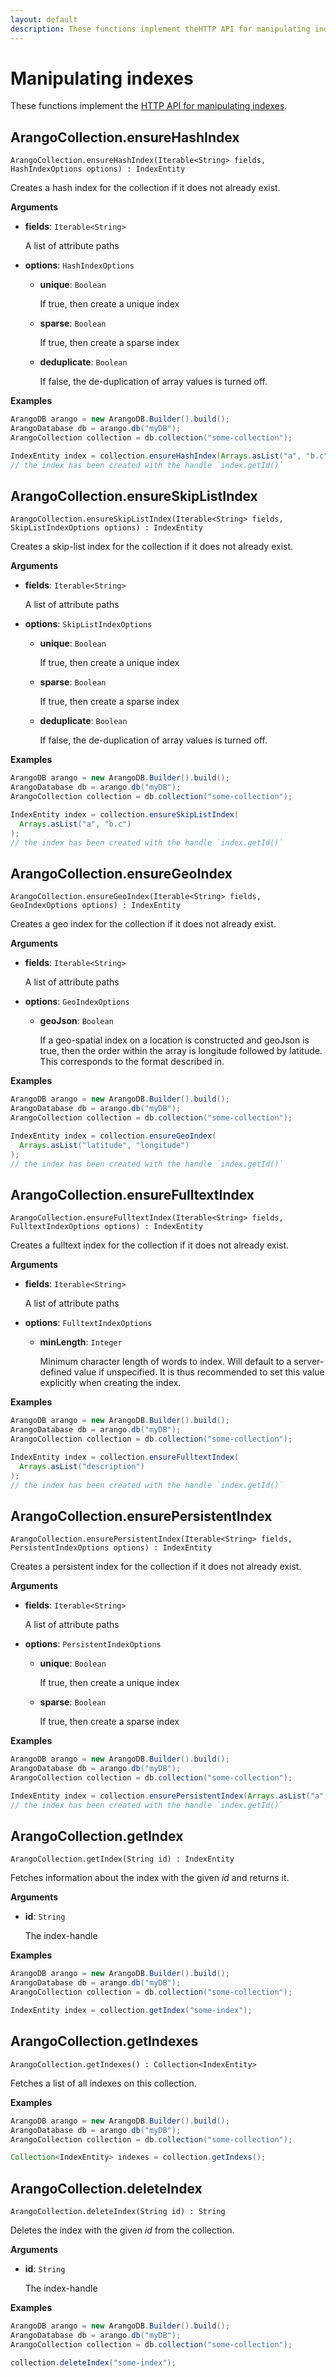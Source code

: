 ```yaml
---
layout: default
description: These functions implement theHTTP API for manipulating indexes
---
```


# Manipulating indexes

These functions implement the
[HTTP API for manipulating indexes](../http/indexes.html).

## ArangoCollection.ensureHashIndex

`ArangoCollection.ensureHashIndex(Iterable<String> fields, HashIndexOptions options) : IndexEntity`

Creates a hash index for the collection if it does not already exist.

**Arguments**

- **fields**: `Iterable<String>`

  A list of attribute paths

- **options**: `HashIndexOptions`

  - **unique**: `Boolean`

    If true, then create a unique index

  - **sparse**: `Boolean`

    If true, then create a sparse index

  - **deduplicate**: `Boolean`

    If false, the de-duplication of array values is turned off.

**Examples**

```Java
ArangoDB arango = new ArangoDB.Builder().build();
ArangoDatabase db = arango.db("myDB");
ArangoCollection collection = db.collection("some-collection");

IndexEntity index = collection.ensureHashIndex(Arrays.asList("a", "b.c"));
// the index has been created with the handle `index.getId()`
```

## ArangoCollection.ensureSkipListIndex

`ArangoCollection.ensureSkipListIndex(Iterable<String> fields, SkipListIndexOptions options) : IndexEntity`

Creates a skip-list index for the collection if it does not already exist.

**Arguments**

- **fields**: `Iterable<String>`

  A list of attribute paths

- **options**: `SkipListIndexOptions`

  - **unique**: `Boolean`

    If true, then create a unique index

  - **sparse**: `Boolean`

    If true, then create a sparse index

  - **deduplicate**: `Boolean`

    If false, the de-duplication of array values is turned off.

**Examples**

```Java
ArangoDB arango = new ArangoDB.Builder().build();
ArangoDatabase db = arango.db("myDB");
ArangoCollection collection = db.collection("some-collection");

IndexEntity index = collection.ensureSkipListIndex(
  Arrays.asList("a", "b.c")
);
// the index has been created with the handle `index.getId()`
```

## ArangoCollection.ensureGeoIndex

`ArangoCollection.ensureGeoIndex(Iterable<String> fields, GeoIndexOptions options) : IndexEntity`

Creates a geo index for the collection if it does not already exist.

**Arguments**

- **fields**: `Iterable<String>`

  A list of attribute paths

- **options**: `GeoIndexOptions`

  - **geoJson**: `Boolean`

    If a geo-spatial index on a location is constructed and geoJson is true,
    then the order within the array is longitude followed by latitude.
    This corresponds to the format described in.

**Examples**

```Java
ArangoDB arango = new ArangoDB.Builder().build();
ArangoDatabase db = arango.db("myDB");
ArangoCollection collection = db.collection("some-collection");

IndexEntity index = collection.ensureGeoIndex(
  Arrays.asList("latitude", "longitude")
);
// the index has been created with the handle `index.getId()`
```

## ArangoCollection.ensureFulltextIndex

`ArangoCollection.ensureFulltextIndex(Iterable<String> fields, FulltextIndexOptions options) : IndexEntity`

Creates a fulltext index for the collection if it does not already exist.

**Arguments**

- **fields**: `Iterable<String>`

  A list of attribute paths

- **options**: `FulltextIndexOptions`

  - **minLength**: `Integer`

    Minimum character length of words to index. Will default to a server-defined
    value if unspecified. It is thus recommended to set this value explicitly
    when creating the index.

**Examples**

```Java
ArangoDB arango = new ArangoDB.Builder().build();
ArangoDatabase db = arango.db("myDB");
ArangoCollection collection = db.collection("some-collection");

IndexEntity index = collection.ensureFulltextIndex(
  Arrays.asList("description")
);
// the index has been created with the handle `index.getId()`
```

## ArangoCollection.ensurePersistentIndex

`ArangoCollection.ensurePersistentIndex(Iterable<String> fields, PersistentIndexOptions options) : IndexEntity`

Creates a persistent index for the collection if it does not already exist.

**Arguments**

- **fields**: `Iterable<String>`

  A list of attribute paths

- **options**: `PersistentIndexOptions`

  - **unique**: `Boolean`

    If true, then create a unique index

  - **sparse**: `Boolean`

    If true, then create a sparse index

**Examples**

```Java
ArangoDB arango = new ArangoDB.Builder().build();
ArangoDatabase db = arango.db("myDB");
ArangoCollection collection = db.collection("some-collection");

IndexEntity index = collection.ensurePersistentIndex(Arrays.asList("a", "b.c"));
// the index has been created with the handle `index.getId()`
```

## ArangoCollection.getIndex

`ArangoCollection.getIndex(String id) : IndexEntity`

Fetches information about the index with the given _id_ and returns it.

**Arguments**

- **id**: `String`

  The index-handle

**Examples**

```Java
ArangoDB arango = new ArangoDB.Builder().build();
ArangoDatabase db = arango.db("myDB");
ArangoCollection collection = db.collection("some-collection");

IndexEntity index = collection.getIndex("some-index");
```

## ArangoCollection.getIndexes

`ArangoCollection.getIndexes() : Collection<IndexEntity>`

Fetches a list of all indexes on this collection.

**Examples**

```Java
ArangoDB arango = new ArangoDB.Builder().build();
ArangoDatabase db = arango.db("myDB");
ArangoCollection collection = db.collection("some-collection");

Collection<IndexEntity> indexes = collection.getIndexs();
```

## ArangoCollection.deleteIndex

`ArangoCollection.deleteIndex(String id) : String`

Deletes the index with the given _id_ from the collection.

**Arguments**

- **id**: `String`

  The index-handle

**Examples**

```Java
ArangoDB arango = new ArangoDB.Builder().build();
ArangoDatabase db = arango.db("myDB");
ArangoCollection collection = db.collection("some-collection");

collection.deleteIndex("some-index");
```
